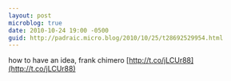 ```yaml
---
layout: post
microblog: true
date: 2010-10-24 19:00 -0500
guid: http://padraic.micro.blog/2010/10/25/t28692529954.html
---
```

how to have an idea, frank chimero [http://t.co/jLCUr88](http://t.co/jLCUr88)

